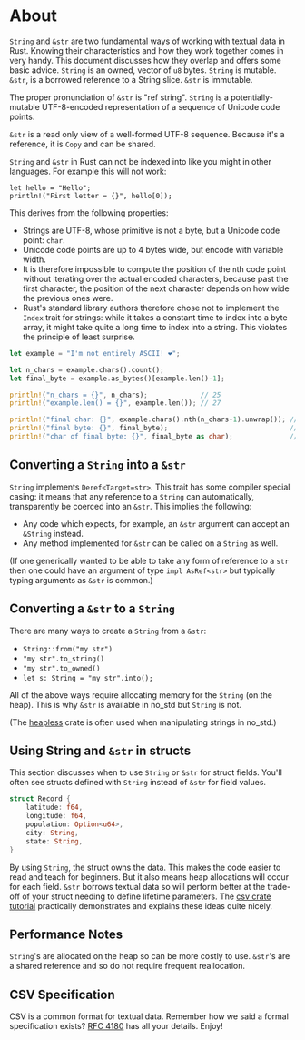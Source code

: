 # About

`String` and `&str` are two fundamental ways of working with textual data in Rust.
Knowing their characteristics and how they work together comes in very handy.
This document discusses how they overlap and offers some basic advice.
`String` is an owned, vector of `u8` bytes.
`String` is mutable.
`&str`, is a borrowed reference to a String slice.
`&str` is immutable.

The proper pronunciation of `&str` is "ref string".
`String` is a potentially-mutable UTF-8-encoded representation of a sequence of Unicode code points.

`&str` is a read only view of a well-formed UTF-8 sequence.
Because it's a reference, it is `Copy` and can be shared.

`String` and `&str` in Rust can not be indexed into like you might in other languages.
For example this will not work:

```rust,invalid
let hello = "Hello";
println!("First letter = {}", hello[0]);
```

This derives from the following properties:

- Strings are UTF-8, whose primitive is not a byte, but a Unicode code point: `char`.
- Unicode code points are up to 4 bytes wide, but encode with variable width.
- It is therefore impossible to compute the position of the `n`th code point without iterating over the actual encoded characters, because past the first character, the position of the next character depends on how wide the previous ones were.
- Rust's standard library authors therefore chose not to implement the `Index` trait for strings: while it takes a constant time to index into a byte array, it might take quite a long time to index into a string. This violates the principle of least surprise.

```rust
let example = "I'm not entirely ASCII! ❤";

let n_chars = example.chars().count();
let final_byte = example.as_bytes()[example.len()-1];

println!("n_chars = {}", n_chars);             // 25
println!("example.len() = {}", example.len()); // 27

println!("final char: {}", example.chars().nth(n_chars-1).unwrap()); // ❤
println!("final byte: {}", final_byte);                              // 164
println!("char of final byte: {}", final_byte as char);              // ¤
```

## Converting a `String` into a `&str`

`String` implements `Deref<Target=str>`.
This trait has some compiler special casing: it means that any reference to a `String` can automatically, transparently be coerced into an `&str`.
This implies the following:

- Any code which expects, for example, an `&str` argument can accept an `&String` instead.
- Any method implemented for `&str` can be called on a `String` as well.

(If one generically wanted to be able to take any form of reference to a `str` then one could have an argument of type `impl AsRef<str>` but typically typing arguments as `&str` is common.)

## Converting a `&str` to a `String`

There are many ways to create a `String` from a `&str`:

- `String::from("my str")`
- `"my str".to_string()`
- `"my str".to_owned()`
- `let s: String = "my str".into();`

All of the above ways require allocating memory for the `String` (on the heap).
This is why `&str` is available in no_std but `String` is not.

(The [heapless](https://crates.io/crates/heapless) crate is often used when manipulating
strings in no_std.)

## Using String and `&str` in structs

This section discusses when to use `String` or `&str` for struct fields.
You'll often see structs defined with `String` instead of `&str` for field values.

```rust
struct Record {
    latitude: f64,
    longitude: f64,
    population: Option<u64>,
    city: String,
    state: String,
}
```

By using `String`, the struct owns the data.
This makes the code easier to read and teach for beginners.
But it also means heap allocations will occur for each field.
`&str` borrows textual data so will perform better at the trade-off of your struct needing to define lifetime parameters.
The [csv crate tutorial][csv-tutorial] practically demonstrates and explains these ideas quite nicely.

## Performance Notes

`String`'s are allocated on the heap so can be more costly to use.
`&str`'s are a shared reference and so do not require frequent reallocation.

## CSV Specification

CSV is a common format for textual data.
Remember how we said a formal specification exists?
[RFC 4180][rfc-4180] has all your details.
Enjoy!

[csv-tutorial]: https://docs.rs/csv/1.1.5/csv/tutorial/index.html
[rfc-4180]: https://docs.rs/csv/1.1.5/csv/tutorial/index.html
